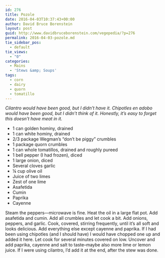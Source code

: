 ```yaml
---
id: 276
title: Pozole
date: 2016-04-03T10:37:43+00:00
author: David Bruce Borenstein
layout: post
guid: http://www.davidbruceborenstein.com/vegepedia/?p=276
permalink: 2016-04-03-pozole.md
tie_sidebar_pos:
  - default
tie_views:
  - "0"
categories:
  - Mains
  - 'Stews &amp; Soups'
tags:
  - corn
  - dairy
  - quorn
  - tomatillo
---
```

_Cilantro would have been good, but I didn’t have it. Chipotles en adobo would have been good, but I didn’t think of it. Honestly, it’s easy to forget this doesn’t have meat in it._

  * 1 can golden hominy, drained
  * 1 can white hominy, drained
  * 2/3 package Wegman’s “don’t be piggy” crumbles
  * 1 package quorn crumbles
  * 1 can whole tomatillos, drained and roughly pureed
  * 1 bell pepper (I had frozen), diced
  * 1 large onion, diced
  * Several cloves garlic
  * ¼ cup olive oil
  * Juice of two limes
  * Zest of one lime
  * Asafetida
  * Cumin
  * Paprika
  * Cayenne

Steam the peppers—microwave is fine. Heat the oil in a large flat pot. Add asafetida and cumin. Add all crumbles and let cook a bit. Add onions, peppers, and garlic. Cook, covered, stirring frequently, until it’s all soft and looks delicious. Add everything else except cayenne and paprika. If I had been using chipotles (and I should have) I would have chopped one up and added it here. Let cook for several minutes covered on low. Uncover and add paprika, cayenne and salt to taste&#8211;maybe also more lime or lemon juice. If I were using cilantro, I’d add it at the end, after the stew was done.